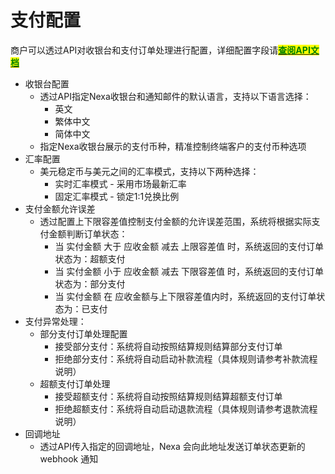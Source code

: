 # 支付配置

商户可以透过API对收银台和支付订单处理进行配置，详细配置字段请[<mark style="color:green;">**查阅API文档**</mark>](https://developer-cn.Nexa.com/quickstart)

* 收银台配置
  * 透过API指定Nexa收银台和通知邮件的默认语言，支持以下语言选择：
    * 英文
    * 繁体中文
    * 简体中文
  * 指定Nexa收银台展示的支付币种，精准控制终端客户的支付币种选项
* 汇率配置
  * 美元稳定币与美元之间的汇率模式，支持以下两种选择：
    * 实时汇率模式 - 采用市场最新汇率
    * 固定汇率模式 - 锁定1:1兑换比例
* 支付金额允许误差
  * 透过配置上下限容差值控制支付金额的允许误差范围，系统将根据实际支付金额判断订单状态：
    * 当 实付金额 大于 应收金额 减去 上限容差值 时，系统返回的支付订单状态为：超额支付
    * 当 实付金额 小于 应收金额 减去 下限容差值 时，系统返回的支付订单状态为：部分支付
    * 当 实付金额 在 应收金额与上下限容差值内时，系统返回的支付订单状态为：已支付
* 支付异常处理：
  * 部分支付订单处理配置
    * 接受部分支付：系统将自动按照结算规则结算部分支付订单
    * 拒绝部分支付：系统将自动启动补款流程（具体规则请参考补款流程说明）
  * 超额支付订单处理
    * 接受超额支付：系统将自动按照结算规则结算超额支付订单
    * 拒绝超额支付：系统将自动启动退款流程（具体规则请参考退款流程说明）
* 回调地址
  * 透过API传入指定的回调地址，Nexa 会向此地址发送订单状态更新的 webhook 通知
